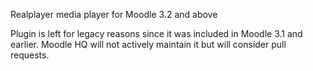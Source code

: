 Realplayer media player for Moodle 3.2 and above

Plugin is left for legacy reasons since it was included in Moodle 3.1 and earlier.
Moodle HQ will not actively maintain it but will consider pull requests.

